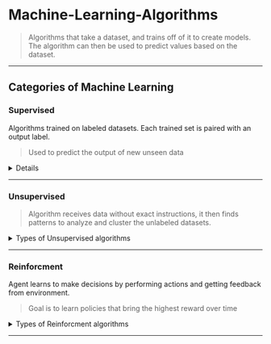 # Machine-Learning-Algorithms
>Algorithms that take a dataset, and trains off of it to create models. The algorithm can then be used to predict values based on the dataset.
---
## Categories of Machine Learning

### Supervised
Algorithms trained on labeled datasets. Each trained set is paired with an output label.
>Used to predict the output of new unseen data

<details>
   
   Types of **Supervised** algorithms
   
1. Regression:
   + Linear Regression
   + Polynomial Regression

2. Classification:
   + Support Vector Machines (SVM)
   + Neural Networks
   + Decision Trees
   + Logistic Regression
>[K-Nearest Neighbours](Supervised/KNN) is an algorithm that falls under both Regression and Classification, but it is often used more for Classification.
<details>
   
   <summary>Advantages and Disadvantages</summary>
   
   ### Advantages
   + Highly accurate with enough labeled data
   + Clear results
   ### Disadvantages
   + Reguires large amount of data, often hard to obtain
   + Does not perform well on unseen data 
</details>

</details>

   ---
   ### Unsupervised
   >Algorithm receives data without exact instructions, it then finds patterns to analyze and cluster the unlabeled datasets.

<details>
   
   <summary> Types of Unsupervised algorithms </summary>
   
   1. **Clustering:**
      + K-Means Clustering
      + Hierarchical Clustering
      + DBSCAN (Density-Based Spatial Clustering of Applications with Noise)
      
   2. **Associations:**
      + Apriori Algorithm
      + Eclat Algorithm
        
   3. **Dimensionality Reduction**
      + PCA (Principal Component Analysis)
      + t-SNE (t-Distributed Stochastic Neighbor Embedding)

<details>
   <summary>Advantages and Disadvantages</summary>

 ### Advantages
   + Works with unlabled data, which is easier to gather
   + Useful for finding general patterns in data
  ### Disadvantages
   + Hard to evaluate as there are no labels
   + Requires domain knowledge to interpret results  
 </details>   
  
</details>

---
### Reinforcment
Agent learns to make decisions by performing actions and getting feedback from environment.
> Goal is to learn policies that bring the highest reward over time

<details>
   <summary>Types of Reinforcment algorithms</summary>

1. **Model-Free Methods**
   + Q-Learning
   + SARSA (State-Action-Reward-State-Action)

2. **Model-Based Methods**
   + Dynamic Programming
   + Monte Carlo Methods

<Details>
   <summary>Advantages and Disadvantages</summary>

   ### Advantages
   + Handles complex, multi-dimensional environments
   + Learns through trial and error
   ### Disadvantages
   + Requires a lot of data and computation power
   + Can be hard to tune/debeug
</Details>

</details>

---

   
